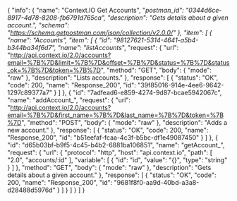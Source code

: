 {
  "info": {
    "name": "Context.IO Get Accounts",
    "_postman_id": "0344d6ce-8917-4d78-8208-fb6791d765ca",
    "description": "Gets details about a given account.",
    "schema": "https://schema.getpostman.com/json/collection/v2.0.0/"
  },
  "item": [
    {
      "name": "Accounts",
      "item": [
        {
          "id": "98127621-5314-4641-a5b4-b344ba34f6d7",
          "name": "listAccounts_",
          "request": {
            "url": "http://api.context.io/2.0/accounts?email=%7B%7D&limit=%7B%7D&offset=%7B%7D&status=%7B%7D&status_ok=%7B%7D&token=%7B%7D",
            "method": "GET",
            "body": {
              "mode": "raw"
            },
            "description": "Lists accounts."
          },
          "response": [
            {
              "status": "OK",
              "code": 200,
              "name": "Response_200",
              "id": "39f85016-914e-4ee6-9642-1297c89377a7"
            }
          ]
        },
        {
          "id": "7adfead6-e859-4274-9d87-bcae5942067c",
          "name": "addAccount_",
          "request": {
            "url": "http://api.context.io/2.0/accounts?email=%7B%7D&first_name=%7B%7D&last_name=%7B%7D&token=%7B%7D",
            "method": "POST",
            "body": {
              "mode": "raw"
            },
            "description": "Adds a new account."
          },
          "response": [
            {
              "status": "OK",
              "code": 200,
              "name": "Response_200",
              "id": "b51eefaf-fcaa-4c3f-b5bc-df1e49087450"
            }
          ]
        },
        {
          "id": "d65b03bf-b9f5-4c45-b4b2-6881ba106851",
          "name": "getAccount_",
          "request": {
            "url": {
              "protocol": "http",
              "host": "api.context.io",
              "path": [
                "2.0",
                "accounts/:id"
              ],
              "variable": [
                {
                  "id": "id",
                  "value": "{}",
                  "type": "string"
                }
              ]
            },
            "method": "GET",
            "body": {
              "mode": "raw"
            },
            "description": "Gets details about a given account."
          },
          "response": [
            {
              "status": "OK",
              "code": 200,
              "name": "Response_200",
              "id": "9681f8f0-aa9d-40bd-a3a8-d28488d5976d"
            }
          ]
        }
      ]
    }
  ]
}